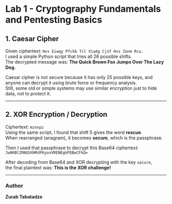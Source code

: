 # Lab 1 - Cryptography Fundamentals and Pentesting Basics

## 1. Caesar Cipher
Given ciphertext: `Hvs Eiwqy Pfckb Tcl Xiadg Cjsf Hvs Zonm Rcu.`  
I used a simple Python script that tries all 26 possible shifts.  
The decrypted message was: **The Quick Brown Fox Jumps Over The Lazy Dog.**

Caesar cipher is not secure because it has only 25 possible keys, and anyone can decrypt it using brute force or frequency analysis.  
Still, some old or simple systems may use similar encryption just to hide data, not to protect it.

---

## 2. XOR Encryption / Decryption
Ciphertext: `mznxpz`  
Using the same script, I found that shift 5 gives the word **rescue**.  
When rearranged (anagram), it becomes **secure**, which is the passphrase.

Then I used that passphrase to decrypt this Base64 ciphertext:  
`Jw0KBlIMAEUXHRdFKyoxVRENEgkPEBwCFkQ=`

After decoding from Base64 and XOR decrypting with the key `secure`,  
the final plaintext was: **This is the XOR challenge!**

---

### Author
**Zurab Tabatadze**
